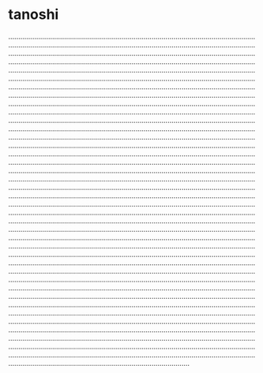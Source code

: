 # tanoshi
...............................................................................................................................................................................................................................................................................................................................................................................................................................................................................................................................................................................................................................................................................................................................................................................................................................................................................................................................................................................................................................................................................................................................................................................................................................................................................................................................................................................................................................................................................................................................................................................................................................................................................................................................................................................................................................................................................................................................................................................................................................................................................................................................................................................................................................................................................................................................................................................................................................................................................................................................................................................................................................................................................................................................................................................................................................................................................................................................................................................................................................................................................................................................................................................................................................................................................................................................................................................................................................................................................................................................................................................................................................................................................................................................................................................................................................................................................................................................................................................................................................................................................................................................................................................................................................................................................................................................................................................................................................................................................................................................................................................................................................................................................................................................................................................................................................................................................................................................................................................................................................................................................................................................